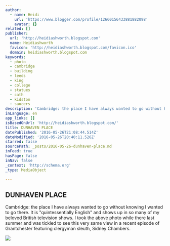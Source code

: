 ```yaml
---
author:
  - name: Heidi
    url: 'https://www.blogger.com/profile/12660156433881882098'
    avatar: {}
related: []
publisher:
  url: 'http://heidiashworth.blogspot.com'
  name: Heidiashworth
  favicon: 'http://heidiashworth.blogspot.com/favicon.ico'
  domain: heidiashworth.blogspot.com
keywords:
  - photo
  - cambridge
  - building
  - leeds
  - king
  - college
  - statues
  - cath
  - kidston
  - saucers
description: 'Cambridge: the place I have always wanted to go without knowing I wanted to go there. It is "quintessentially English" and shows up in so many of my beloved British television shows. I took the above photo while there last summer and was tickled to see this very same view in a recent episode of Grantchester featuring clergyman sleuth, Sidney Chambers.'
inLanguage: en
app_links: []
isBasedOnUrl: 'http://heidiashworth.blogspot.com/'
title: DUNHAVEN PLACE
datePublished: '2016-05-26T21:08:44.514Z'
dateModified: '2016-05-26T20:40:11.526Z'
starred: false
sourcePath: _posts/2016-05-26-dunhaven-place.md
inFeed: true
hasPage: false
inNav: false
_context: 'http://schema.org'
_type: MediaObject

---
```

<article style=""><h1>DUNHAVEN PLACE</h1><p>Cambridge: the place I have always wanted to go without knowing I wanted to go there. It is "quintessentially English" and shows up in so many of my beloved British television shows. I took the above photo while there last summer and was tickled to see this very same view in a recent episode of Grantchester featuring clergyman sleuth, Sidney Chambers.</p><img src="https://1.bp.blogspot.com/-tpa-u2ayKiE/VsNUh5g_WUI/AAAAAAAALR4/SX_jyEPTMzE/s640/cambridge%2B47%2Bcopy.jpg" /></article>